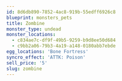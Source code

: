 ```yaml
---
id: 8d6db890-7852-4ac8-919b-55edff6926c8
blueprint: monsters_pets
title: Zombine
monster_type: undead
monster_locations:
  - c834ae7c-df9f-49b5-9259-b9d8ee50d684
  - c9bb2a06-79b3-4a19-a148-0180abb7ebde
egg_locations: 'Bone Fortress'
syncro_effect: 'ATTK: Poison'
sell_price: '5'
slug: zombine
---
```

